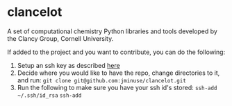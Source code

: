 # clancelot
A set of computational chemistry Python libraries and tools developed by the Clancy Group, Cornell University.

If added to the project and you want to contribute, you can do the following:
1. Setup an ssh key as described [here](https://help.github.com/articles/generating-ssh-keys/)
2. Decide where you would like to have the repo, change directories to it, and run:
		`git clone git@github.com:jminuse/clancelot.git`
3. Run the following to make sure you have your ssh id's stored:
		`ssh-add ~/.ssh/id_rsa`
		`ssh-add`

